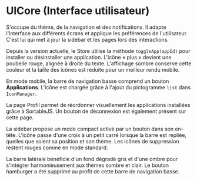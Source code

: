 # UICore (Interface utilisateur)

S'occupe du thème, de la navigation et des notifications. Il adapte l'interface aux différents écrans et applique les préférences de l'utilisateur. C'est lui qui met à jour la sidebar et les pages lors des interactions.

Depuis la version actuelle, le Store utilise la méthode `toggleApp(appId)` pour installer ou désinstaller une application. L'icône « plus » devient une poubelle rouge, alignée à droite du texte. L'affichage sombre conserve cette couleur et la taille des icônes est réduite pour un meilleur rendu mobile.

En mode mobile, la barre de navigation basse comprend un bouton **Applications**. L'icône est chargée grâce à l'ajout du pictogramme `list` dans `IconManager`.

La page Profil permet de réordonner visuellement les applications installées grâce à SortableJS. Un bouton de déconnexion est également présent sur cette page.

La sidebar propose un mode compact activé par un bouton dans son en-tête. L'icône passe d'une croix à un petit carré lorsque la barre est repliée, quelles que soient sa position et son thème. Les icônes de suppression restent rouges comme en mode standard.

La barre latérale bénéficie d'un fond dégradé gris et d'une ombre pour s'intégrer harmonieusement aux thèmes sombre et clair. Le bouton hamburger a été supprimé au profit de cette barre de navigation basse.
